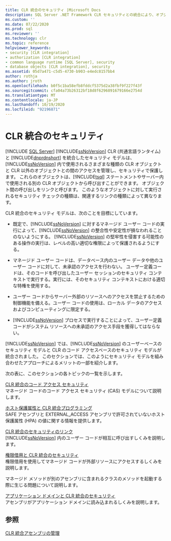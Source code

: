 ```yaml
---
title: CLR 統合のセキュリティ |Microsoft Docs
description: SQL Server .NET Framework CLR セキュリティとの統合により、オブジェクト間のアクセスが管理されます。 オブジェクトに対して実行されるセキュリティチェックは、関連する呼び出しによって異なります。
ms.custom: ''
ms.date: 07/22/2020
ms.prod: sql
ms.reviewer: ''
ms.technology: clr
ms.topic: reference
helpviewer_keywords:
- security [CLR integration]
- authorization [CLR integration]
- common language runtime [SQL Server], security
- database objects [CLR integration], security
ms.assetid: 05d7a471-c5d5-4730-b903-e4edc8157bb4
author: rothja
ms.author: jroth
ms.openlocfilehash: b0f5c1ba58efb8fddcf5375d2a38fbf9f227f43f
ms.sourcegitcommit: cfa04a73b26312bf18d8f6296891679166e2754d
ms.translationtype: MT
ms.contentlocale: ja-JP
ms.lasthandoff: 10/19/2020
ms.locfileid: "92196871"
---
```

# <a name="clr-integration-security"></a>CLR 統合のセキュリティ

[!INCLUDE [SQL Server](../../../includes/applies-to-version/sqlserver.md)]
  [!INCLUDE[ssNoVersion](../../../includes/ssnoversion-md.md)] CLR (共通言語ランタイム) と [!INCLUDE[dnprdnshort](../../../includes/dnprdnshort-md.md)] を統合したセキュリティ モデルは、[!INCLUDE[ssNoVersion](../../../includes/ssnoversion-md.md)] 内で使用されるさまざまな種類の CLR オブジェクトと CLR 以外のオブジェクトとの間のアクセスを管理し、セキュリティで保護します。 これらのオブジェクトは、[!INCLUDE[tsql](../../../includes/tsql-md.md)] ステートメントやサーバー内で使用される別の CLR オブジェクトから呼び出すことができます。 オブジェクト間の呼び出しをリンクと呼びます。 このようなオブジェクトに対して実行されるセキュリティ チェックの種類は、関連するリンクの種類によって異なります。  
  
 CLR 統合のセキュリティ モデルは、次のことを目標にしています。  
  
-   既定で、[!INCLUDE[ssNoVersion](../../../includes/ssnoversion-md.md)] に対するマネージド ユーザー コードの実行によって、[!INCLUDE[ssNoVersion](../../../includes/ssnoversion-md.md)] の整合性や安定性が損なわれることのないようにする。 [!INCLUDE[ssNoVersion](../../../includes/ssnoversion-md.md)] の堅牢性を侵害する可能性のある操作の実行は、レベルの高い適切な権限によって保護されるようにする。  
  
-   マネージド ユーザー コードは、データベース内のユーザー データや他のユーザー コードに対して、未承認のアクセスを行わない。 ユーザー定義コードは、そのコードを呼び出したユーザー セッションのセキュリティ コンテキストで実行する。実行には、そのセキュリティ コンテキストにおける適切な特権を使用する。  
  
-   ユーザー コードからサーバー外部のリソースへのアクセスを禁止するための制御機能を備える。ユーザー コードの使用は、ローカル データのアクセスおよびコンピューティングに限定する。  
  
-   [!INCLUDE[ssNoVersion](../../../includes/ssnoversion-md.md)] プロセスで実行することによって、ユーザー定義コードがシステム リソースへの未承認のアクセス手段を獲得してはならない。  
  
 [!INCLUDE[ssNoVersion](../../../includes/ssnoversion-md.md)] では、[!INCLUDE[ssNoVersion](../../../includes/ssnoversion-md.md)] のユーザーベースのセキュリティ モデルと CLR のコード アクセスベースのセキュリティ モデルが統合されました。 このセクションでは、このようにセキュリティ モデルを組み合わせたアプローチによるメリットの一部を紹介します。  
  
 次の表に、このセクションの各トピックの一覧を示します。  
  
 [CLR 統合のコード アクセス セキュリティ](../../../relational-databases/clr-integration/security/clr-integration-code-access-security.md)  
 マネージド コードのコード アクセス セキュリティ (CAS) モデルについて説明します。  
  
 [ホスト保護属性と CLR 統合プログラミング](../../../relational-databases/clr-integration-security-host-protection-attributes/host-protection-attributes-and-clr-integration-programming.md)  
 SAFE アセンブリと EXTERNAL_ACCESS アセンブリで許可されていないホスト保護属性 (HPA) の値に関する情報を提供します。  
  
 [CLR 統合のセキュリティのリンク]()  
 [!INCLUDE[ssNoVersion](../../../includes/ssnoversion-md.md)] 内のユーザー コードが相互に呼び出すしくみを説明します。  
  
 [権限借用と CLR 統合のセキュリティ](../data-access/impersonation-and-credentials-for-connections.md)  
 権限借用を使用してマネージド コードが外部リソースにアクセスするしくみを説明します。  
  
 マネージド メソッドが別のアセンブリに含まれるクラスのメソッドを起動する際に生じる問題について説明します。  
  
 [アプリケーション ドメインと CLR 統合のセキュリティ](/previous-versions/sql/2014/database-engine/dev-guide/allowing-partially-trusted-callers?view=sql-server-2014)  
 アセンブリがアプリケーション ドメインに読み込まれるしくみを説明します。  
  
## <a name="see-also"></a>参照  
 [CLR 統合アセンブリの管理](../../../relational-databases/clr-integration/assemblies/managing-clr-integration-assemblies.md)  
  
